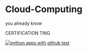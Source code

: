 # Cloud-Computing
you already know

CERTIFICATION TING

[![python apps with github test](https://github.com/dataslaveworker/Cloud-Computing/actions/workflows/main.yml/badge.svg)](https://github.com/dataslaveworker/Cloud-Computing/actions/workflows/main.yml)
